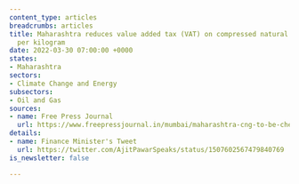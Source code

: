 ```yaml
---
content_type: articles
breadcrumbs: articles
title: Maharashtra reduces value added tax (VAT) on compressed natural gas by $0.11
  per kilogram
date: 2022-03-30 07:00:00 +0000
states:
- Maharashtra
sectors:
- Climate Change and Energy
subsectors:
- Oil and Gas
sources:
- name: Free Press Journal
  url: https://www.freepressjournal.in/mumbai/maharashtra-cng-to-be-cheaper-from-april-1-after-vat-cut
details:
- name: Finance Minister's Tweet
  url: https://twitter.com/AjitPawarSpeaks/status/1507602567479840769
is_newsletter: false

---
```

